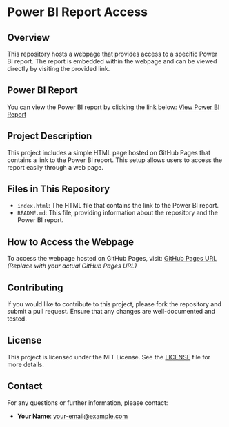 # Power BI Report Access

## Overview

This repository hosts a webpage that provides access to a specific Power BI report. The report is embedded within the webpage and can be viewed directly by visiting the provided link.

## Power BI Report

You can view the Power BI report by clicking the link below:
[View Power BI Report](https://app.powerbi.com/groups/me/reports/08ec54d5-4ffd-4638-a7a9-252d74497f9b/240bf04a3109a2d75e01?experience=power-bi)

## Project Description

This project includes a simple HTML page hosted on GitHub Pages that contains a link to the Power BI report. This setup allows users to access the report easily through a web page.

## Files in This Repository

- `index.html`: The HTML file that contains the link to the Power BI report.
- `README.md`: This file, providing information about the repository and the Power BI report.

## How to Access the Webpage

To access the webpage hosted on GitHub Pages, visit:
[GitHub Pages URL](https://yourusername.github.io/your-repository/) *(Replace with your actual GitHub Pages URL)*

## Contributing

If you would like to contribute to this project, please fork the repository and submit a pull request. Ensure that any changes are well-documented and tested.

## License

This project is licensed under the MIT License. See the [LICENSE](LICENSE) file for more details.

## Contact

For any questions or further information, please contact:

- **Your Name**: [your-email@example.com](mailto:your-email@example.com)
